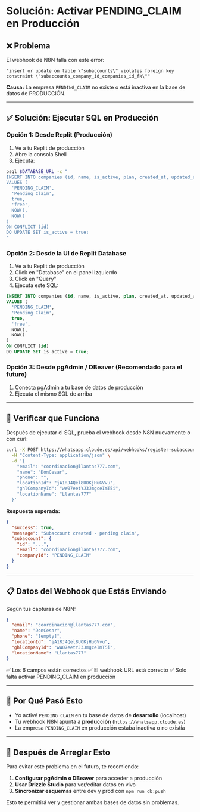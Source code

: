 # Solución: Activar PENDING_CLAIM en Producción

## ❌ Problema

El webhook de N8N falla con este error:
```
"insert or update on table \"subaccounts\" violates foreign key constraint \"subaccounts_company_id_companies_id_fk\""
```

**Causa:** La empresa `PENDING_CLAIM` no existe o está inactiva en la base de datos de PRODUCCIÓN.

---

## ✅ Solución: Ejecutar SQL en Producción

### Opción 1: Desde Replit (Producción)

1. Ve a tu Replit de producción
2. Abre la consola Shell
3. Ejecuta:

```bash
psql $DATABASE_URL -c "
INSERT INTO companies (id, name, is_active, plan, created_at, updated_at) 
VALUES (
  'PENDING_CLAIM',
  'Pending Claim',
  true,
  'free',
  NOW(),
  NOW()
)
ON CONFLICT (id) 
DO UPDATE SET is_active = true;
"
```

### Opción 2: Desde la UI de Replit Database

1. Ve a tu Replit de producción
2. Click en "Database" en el panel izquierdo
3. Click en "Query"
4. Ejecuta este SQL:

```sql
INSERT INTO companies (id, name, is_active, plan, created_at, updated_at) 
VALUES (
  'PENDING_CLAIM',
  'Pending Claim',
  true,
  'free',
  NOW(),
  NOW()
)
ON CONFLICT (id) 
DO UPDATE SET is_active = true;
```

### Opción 3: Desde pgAdmin / DBeaver (Recomendado para el futuro)

1. Conecta pgAdmin a tu base de datos de producción
2. Ejecuta el mismo SQL de arriba

---

## 🧪 Verificar que Funciona

Después de ejecutar el SQL, prueba el webhook desde N8N nuevamente o con curl:

```bash
curl -X POST https://whatsapp.cloude.es/api/webhooks/register-subaccount \
  -H "Content-Type: application/json" \
  -d '{
    "email": "coordinacion@llantas777.com",
    "name": "DonCesar",
    "phone": "",
    "locationId": "jA1RJ4Qel8UOKjHuGVvu",
    "ghlCompanyId": "wW07eetYJ3JmgceImT5i",
    "locationName": "Llantas777"
  }'
```

**Respuesta esperada:**
```json
{
  "success": true,
  "message": "Subaccount created - pending claim",
  "subaccount": {
    "id": "...",
    "email": "coordinacion@llantas777.com",
    "companyId": "PENDING_CLAIM"
  }
}
```

---

## 📋 Datos del Webhook que Estás Enviando

Según tus capturas de N8N:

```json
{
  "email": "coordinacion@llantas777.com",
  "name": "DonCesar",
  "phone": "[empty]",
  "locationId": "jA1RJ4Qel8UOKjHuGVvu",
  "ghlCompanyId": "wW07eetYJ3JmgceImT5i",
  "locationName": "Llantas777"
}
```

✅ Los 6 campos están correctos
✅ El webhook URL está correcto
✅ Solo falta activar PENDING_CLAIM en producción

---

## 🎯 Por Qué Pasó Esto

- Yo activé `PENDING_CLAIM` en tu base de datos de **desarrollo** (localhost)
- Tu webhook N8N apunta a **producción** (`https://whatsapp.cloude.es`)
- La empresa `PENDING_CLAIM` en producción estaba inactiva o no existía

---

## 🚀 Después de Arreglar Esto

Para evitar este problema en el futuro, te recomiendo:

1. **Configurar pgAdmin o DBeaver** para acceder a producción
2. **Usar Drizzle Studio** para ver/editar datos en vivo
3. **Sincronizar esquemas** entre dev y prod con `npm run db:push`

Esto te permitirá ver y gestionar ambas bases de datos sin problemas.
